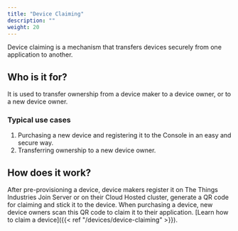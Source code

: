 ```yaml
---
title: "Device Claiming"
description: ""
weight: 20
---
```


Device claiming is a mechanism that transfers devices securely from one application to another.

<!--more-->

## Who is it for?

It is used to transfer ownership from a device maker to a device owner, or to a new device owner.

### Typical use cases

1. Purchasing a new device and registering it to the Console in an easy and secure way.
2. Transferring ownership to a new device owner.

## How does it work?

After pre-provisioning a device, device makers register it on The Things Industries Join Server or on their Cloud Hosted cluster, generate a QR code for claiming and stick it to the device. When purchasing a device, new device owners scan this QR code to claim it to their application. [Learn how to claim a device]({{< ref "/devices/device-claiming" >}}).
